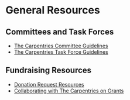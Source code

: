 # General Resources 

## Committees and Task Forces

* [The Carpentries Committee Guidelines](committees.md)
* [The Carpentries Task Force Guidelines](taskforce.md)

## Fundraising Resources

* [Donation Request Resources](donation-request-resources.md)
* [Collaborating with The Carpentries on Grants](collaborating-on-grants.md)
